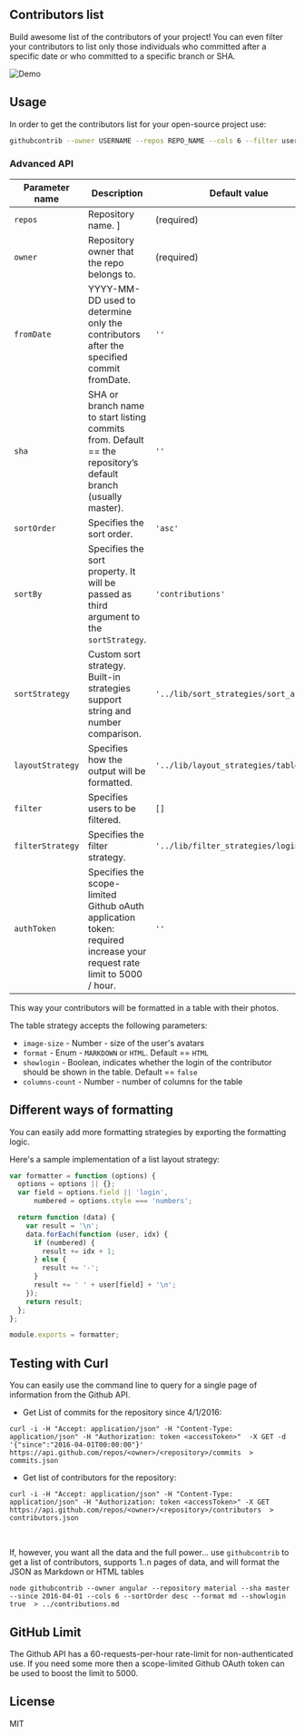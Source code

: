 ## Contributors list

Build awesome list of the contributors of your project! You can even filter your contributors to list only those individuals who committed after a specific date or who committed to a specific branch or SHA.

![Demo](https://raw.githubusercontent.com/mgechev/github-contributors-list/master/assets/demo.png)

## Usage

In order to get the contributors list for your open-source project use:

```bash
githubcontrib --owner USERNAME --repos REPO_NAME --cols 6 --filter user1,user2,user3 | pbcopy
```

### Advanced API

| **Parameter name** | **Description**                                                   | **Default value**                      | **Sample value**                    |
|--------------------|-------------------------------------------------------------------|----------------------------------------|-------------------------------------|
| `repos`             | Repository name. ]                                                                      | (required)                                   | `--repo angular-material`              |
| `owner`             | Repository owner that the repo belongs to.                                                          | (required)                                  | `--owner angular`                    |
| `fromDate`   | YYYY-MM-DD used to determine only the contributors after the specified commit fromDate.                                                          | `''`  | `--fromDate 2016-04-01` |
| `sha`   | SHA or branch name to start listing commits from. Default == the repository’s default branch (usually master).                                                          | `''`  | `--sha e58f3629e` |
| `sortOrder`        | Specifies the sort order.                                                               | `'asc'`                                | `--sortOrder desc`                  |
| `sortBy`           | Specifies the sort property. It will be passed as third argument to the `sortStrategy`. | `'contributions'`                      | `--sortBy login`                    |
| `sortStrategy`     | Custom sort strategy. Built-in strategies support string and number comparison.         | `'../lib/sort_strategies/sort_asc.js'` | `--sortStrategy custom_sort.js`     |
| `layoutStrategy`   | Specifies how the output will be formatted.                                             | `'../lib/layout_strategies/table.js'`  | `--layoutStrategy custom_layout.js` |
| `filter`           | Specifies users to be filtered.                                                         | `[]`                                   | `--filter userlogin1,userlogin2`    |
| `filterStrategy`   | Specifies the filter strategy.                                                          | `'../lib/filter_strategies/login.js'`  | `--filterStrategy custom_filter.js` |
| `authToken`   | Specifies the scope-limited Github oAuth application token: required increase your request rate limit to 5000 / hour.                                                          | `''`  | `--authToken 0da9a3f98dff9a61a0222fd5db201221c5b129f8` |

This way your contributors will be formatted in a table with their photos.

The table strategy accepts the following parameters:

- `image-size` - Number - size of the user's avatars
- `format` - Enum - `MARKDOWN` or `HTML`. Default == `HTML`
- `showlogin` - Boolean, indicates whether the login of the contributor should be shown in the table. Default == `false`
- `columns-count` - Number - number of columns for the table

## Different ways of formatting

You can easily add more formatting strategies by exporting the formatting logic.

Here's a sample implementation of a list layout strategy:

```js
var formatter = function (options) {
  options = options || {};
  var field = options.field || 'login',
      numbered = options.style === 'numbers';

  return function (data) {
    var result = '\n';
    data.forEach(function (user, idx) {
      if (numbered) {
        result += idx + 1;
      } else {
        result += '-';
      }
      result += ' ' + user[field] + '\n';
    });
    return result;
  };
};

module.exports = formatter;
```

## Testing with Curl

You can easily use the command line to query for a single page of information from the Github API.

* Get List of commits for the repository since 4/1/2016:
```console
curl -i -H "Accept: application/json" -H "Content-Type: application/json" -H "Authorization: token <accessToken>"  -X GET -d '{"since":"2016-04-01T00:00:00"}' https://api.github.com/repos/<owner>/<repository>/commits  > commits.json
```

* Get list of contributors for the repository:
```console
curl -i -H "Accept: application/json" -H "Content-Type: application/json" -H "Authorization: token <accessToken>" -X GET https://api.github.com/repos/<owner>/<repository>/contributors  > contributors.json
```

<br/>

If, however, you want all the data and the full power... use `githubcontrib` to get a list of contributors, supports 1..n pages of data, and will format the JSON as Markdown or HTML tables

```console
node githubcontrib --owner angular --repository material --sha master --since 2016-04-01 --cols 6 --sortOrder desc --format md --showlogin true  > ../contributions.md
```



## GitHub Limit

The Github API has a 60-requests-per-hour rate-limit for non-authenticated use. If you need some more then a scope-limited Github OAuth token can be used to boost the limit to 5000.

## License

MIT
